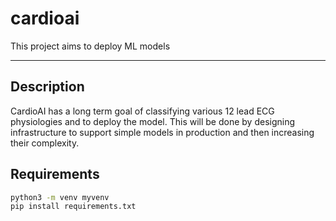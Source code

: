 # cardioai

This project aims to deploy ML models

---

## Description

CardioAI has a long term goal of classifying various 12 lead ECG physiologies and to deploy the model. This will be done by designing infrastructure to support simple models in production and then increasing their complexity.

## Requirements

```zsh
python3 -m venv myvenv
pip install requirements.txt
```
